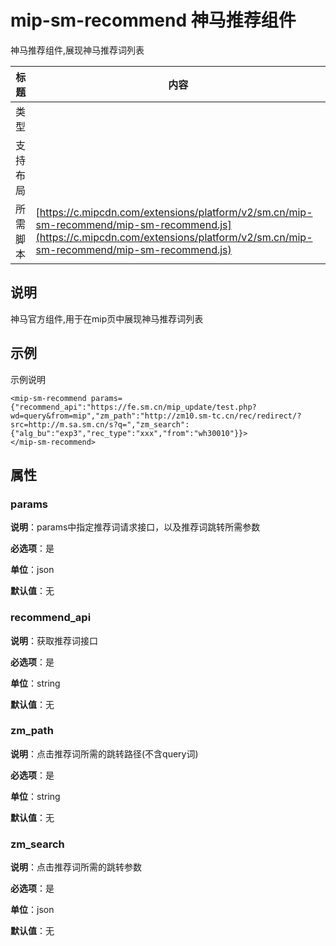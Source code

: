 # mip-sm-recommend 神马推荐组件

神马推荐组件,展现神马推荐词列表

标题|内容
----|----
类型|
支持布局|
所需脚本| [https://c.mipcdn.com/extensions/platform/v2/sm.cn/mip-sm-recommend/mip-sm-recommend.js](https://c.mipcdn.com/extensions/platform/v2/sm.cn/mip-sm-recommend/mip-sm-recommend.js)

## 说明

神马官方组件,用于在mip页中展现神马推荐词列表

## 示例

示例说明

```
<mip-sm-recommend params={"recommend_api":"https://fe.sm.cn/mip_update/test.php?wd=query&from=mip","zm_path":"http://zm10.sm-tc.cn/rec/redirect/?src=http://m.sa.sm.cn/s?q=","zm_search":{"alg_bu":"exp3","rec_type":"xxx","from":"wh30010"}}>
</mip-sm-recommend>
```

## 属性

### params

**说明**：params中指定推荐词请求接口，以及推荐词跳转所需参数

**必选项**：是

**单位**：json

**默认值**：无

### recommend_api

**说明**：获取推荐词接口

**必选项**：是

**单位**：string

**默认值**：无

### zm_path

**说明**：点击推荐词所需的跳转路径(不含query词)

**必选项**：是

**单位**：string

**默认值**：无

### zm_search

**说明**：点击推荐词所需的跳转参数

**必选项**：是

**单位**：json

**默认值**：无
